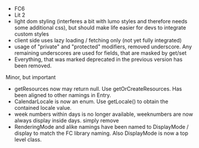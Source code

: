 * FC6
* Lit 2
* light dom styling (interferes a bit with lumo styles and therefore needs some additional css), but should make life easier for devs to integrate custom styles
* client side uses lazy loading / fetching only (not yet fully integrated)
* usage of "private" and "protected" modifiers, removed underscore. Any remaining underscores are used for fields, that are masked by get/set
* Everything, that was marked deprecated in the previous version has been removed.

Minor, but important
* getResources now may return null. Use getOrCreateResources. Has been aligned to other namings in Entry.
* CalendarLocale is now an enum. Use getLocale() to obtain the contained locale value.
* week numbers within days is no longer available, weeknumbers are now always display inside days. simply remove
* RenderingMode and alike namings have been named to DisplayMode / display to match the FC library naming. Also DisplayMode is now a top level class.
